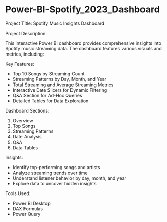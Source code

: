 # Power-BI-Spotify_2023_Dashboard
Project Title: Spotify Music Insights Dashboard

Project Description:

This interactive Power BI dashboard provides comprehensive insights into Spotify music streaming data. The dashboard features various visuals and metrics, including:

Key Features:

- Top 10 Songs by Streaming Count
- Streaming Patterns by Day, Month, and Year
- Total Streaming and Average Streaming Metrics
- Interactive Date Slicers for Dynamic Filtering
- Q&A Section for Ad-Hoc Queries
- Detailed Tables for Data Exploration

Dashboard Sections:

1. Overview
2. Top Songs
3. Streaming Patterns
4. Date Analysis
5. Q&A
6. Data Tables

Insights:

- Identify top-performing songs and artists
- Analyze streaming trends over time
- Understand listener behavior by day, month, and year
- Explore data to uncover hidden insights

Tools Used:

- Power BI Desktop
- DAX Formulas
- Power Query
